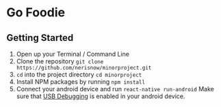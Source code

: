 # Go Foodie

## Getting Started

1. Open up your Terminal / Command Line
2. Clone the repository `git clone https://github.com/nerisnow/minorproject.git`
3. `cd` into the project directory `cd minorproject`
4. Install NPM packages by running `npm install`
5. Connect your android device and run `react-native run-android`
	Make sure that [USB Debugging](https://developer.android.com/studio/debug/dev-options) is enabled in your android device.

